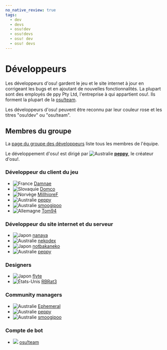 ```yaml
---
no_native_review: true
tags:
  - dev
  - devs
  - osu!dev
  - osu!devs
  - osu! dev
  - osu! devs
---
```


# Développeurs

Les développeurs d'osu! gardent le jeu et le site internet à jour en corrigeant les bugs et en ajoutant de nouvelles fonctionnalités. La plupart sont des employés de ppy Pty Ltd, l'entreprise à qui appartient osu!. Ils forment la plupart de la [osu!team](/wiki/People/The_Team).

Les développeurs d'osu! peuvent être reconnu par leur couleur rose et les titres "osu!dev" ou "osu!team".

## Membres du groupe

La [page du groupe des développeurs](https://osu.ppy.sh/groups/11) liste tous les membres de l'équipe.

Le développement d'osu! est dirigé par ![][flag_AU] **[peppy](https://osu.ppy.sh/users/2)**, le créateur d'osu!.

### Développeur du client du jeu

- ![][flag_FR] [Damnae](https://osu.ppy.sh/users/989377)
- ![][flag_SK] [Domco](https://osu.ppy.sh/users/3562660)
- ![][flag_NO] [MillhioreF](https://osu.ppy.sh/users/941094)
- ![][flag_AU] [peppy](https://osu.ppy.sh/users/2)
- ![][flag_AU] [smoogipoo](https://osu.ppy.sh/users/1040328)
- ![][flag_DE] [Tom94](https://osu.ppy.sh/users/1857058)

### Développeur du site internet et du serveur

- ![][flag_JP] [nanaya](https://osu.ppy.sh/users/2387883)
- ![][flag_AU] [nekodex](https://osu.ppy.sh/users/102)
- ![][flag_JP] [notbakaneko](https://osu.ppy.sh/users/10751776)
- ![][flag_AU] [peppy](https://osu.ppy.sh/users/2)

### Designers

- ![][flag_JP] [flyte](https://osu.ppy.sh/users/3103765)
- ![][flag_US] [RBRat3](https://osu.ppy.sh/users/307202)

### Community managers

- ![][flag_AU] [Ephemeral](https://osu.ppy.sh/users/102335)
- ![][flag_AU] [peppy](https://osu.ppy.sh/users/2)
- ![][flag_AU] [smoogipoo](https://osu.ppy.sh/users/1040328)

### Compte de bot

- ![][flag___] [osu!team](https://osu.ppy.sh/users/4341397)

[flag_AU]: /wiki/shared/flag/AU.gif "Australie"
[flag_DE]: /wiki/shared/flag/DE.gif "Allemagne"
[flag_FR]: /wiki/shared/flag/FR.gif "France"
[flag_JP]: /wiki/shared/flag/JP.gif "Japon"
[flag_NO]: /wiki/shared/flag/NO.gif "Norvège"
[flag_SK]: /wiki/shared/flag/SK.gif "Slovaquie"
[flag_US]: /wiki/shared/flag/US.gif "États-Unis"
[flag___]: /wiki/shared/flag/__.gif
